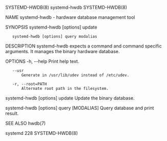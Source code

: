 SYSTEMD-HWDB(8)                                                                                  systemd-hwdb                                                                                 SYSTEMD-HWDB(8)



NAME
       systemd-hwdb - hardware database management tool

SYNOPSIS
       systemd-hwdb [options] update

       systemd-hwdb [options] query modalias

DESCRIPTION
       systemd-hwdb expects a command and command specific arguments. It manages the binary hardware database.

OPTIONS
       -h, --help
           Print help text.

       --usr
           Generate in /usr/lib/udev instead of /etc/udev.

       -r, --root=PATH
           Alternate root path in the filesystem.

   systemd-hwdb [options] update
       Update the binary database.

   systemd-hwdb [options] query [MODALIAS]
       Query database and print result.

SEE ALSO
       hwdb(7)



systemd 228                                                                                                                                                                                   SYSTEMD-HWDB(8)
